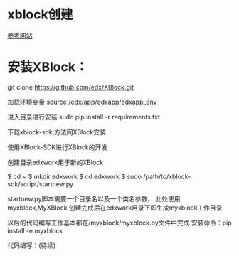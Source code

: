 xblock创建
========
[参考网站](http://xblock.readthedocs.org/en/latest/getting_started.html)




安装XBlock：
=======
git clone https://github.com/edx/XBlock.git

加载环境变量
source /edx/app/edxapp/edxapp_env

进入目录进行安装
sudo pip install -r requirements.txt

下载xblock-sdk,方法同XBlock安装

使用XBlock-SDK进行XBlock的开发

创建目录edxwork用于新的XBlock

$ cd ~
$ mkdir edxwork
$ cd edxwork
$ sudo /path/to/xblock-sdk/script/startnew.py

startnew.py脚本需要一个目录名以及一个类名参数，
此处使用myxblock,MyXBlock
创建完成后在edxwork目录下即生成myxblock工作目录

以后的代码编写工作基本都在/myxblock/myxblock.py文件中完成
安装命令：pip install -e myxblock

代码编写：(待续)
